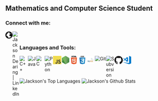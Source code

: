 ## Mathematics and Computer Science Student

### Connect with me:

[<img align="left" alt="jacksondearing.com" width="22px" src="https://raw.githubusercontent.com/iconic/open-iconic/master/svg/globe.svg" />][website]
[<img align="left" alt="Jackson Dearing | LinkedIn" width="22px" src="https://cdn.jsdelivr.net/npm/simple-icons@v3/icons/linkedin.svg" />][linkedin]

<br />

### Languages and Tools:

<img align="left" alt="C++" width="26px" src="https://upload.wikimedia.org/wikipedia/commons/thumb/1/18/ISO_C%2B%2B_Logo.svg/1200px-ISO_C%2B%2B_Logo.svg.png" />
<img align="left" alt="Java" width="26px" src="https://assets.stickpng.com/thumbs/58480979cef1014c0b5e4901.png" />
<img align="left" alt="C" width="26px" src="https://cdn.iconscout.com/icon/free/png-512/c-programming-569564.png" />
<img align="left" alt="Python" width="26px" src="https://upload.wikimedia.org/wikipedia/commons/thumb/c/c3/Python-logo-notext.svg/1200px-Python-logo-notext.svg.png" />
<img align="left" alt="JavaScript" width="26px" src="https://raw.githubusercontent.com/github/explore/80688e429a7d4ef2fca1e82350fe8e3517d3494d/topics/javascript/javascript.png" />
<img align="left" alt="Node.js" width="26px" src="https://raw.githubusercontent.com/github/explore/80688e429a7d4ef2fca1e82350fe8e3517d3494d/topics/nodejs/nodejs.png" />
<img align="left" alt="HTML5" width="26px" src="https://raw.githubusercontent.com/github/explore/80688e429a7d4ef2fca1e82350fe8e3517d3494d/topics/html/html.png" />
<img align="left" alt="CSS3" width="26px" src="https://raw.githubusercontent.com/github/explore/80688e429a7d4ef2fca1e82350fe8e3517d3494d/topics/css/css.png" />
<img align="left" alt="MySQL" width="26px" src="https://raw.githubusercontent.com/github/explore/80688e429a7d4ef2fca1e82350fe8e3517d3494d/topics/mysql/mysql.png" />
<img align="left" alt="Git" width="35px" src="https://mariogl.com/wp-content/uploads/2018/01/git_logo-1-1.png" />
<img align="left" alt="Subversion" width="26px" src="https://upload.wikimedia.org/wikipedia/en/thumb/9/9f/Subversion_Logo.svg/1200px-Subversion_Logo.svg.png" />
<img align="left" alt="GitHub" width="26px" src="https://raw.githubusercontent.com/github/explore/78df643247d429f6cc873026c0622819ad797942/topics/github/github.png" />
<img align="left" alt="Visual Studio Code" width="26px" src="https://raw.githubusercontent.com/github/explore/80688e429a7d4ef2fca1e82350fe8e3517d3494d/topics/visual-studio-code/visual-studio-code.png" />

<br />
<br />

<img align="center" alt="Jackson's Top Languages" src="https://github-readme-stats.vercel.app/api/top-langs/?username=jacksondearing96&theme=dark&show_icons=true&hide_border=true" />
<img align="center" alt="Jackson's Github Stats" src="https://github-readme-stats.vercel.app/api/?username=jacksondearing96&theme=dark&show_icons=true&hide_border=true" />

[website]: http://www.jacksondearing.com
[linkedin]: https://www.linkedin.com/in/jackson-dearing-2806a716a/

